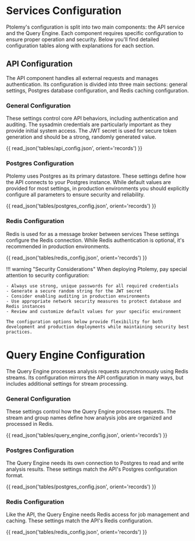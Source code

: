 # Services Configuration

Ptolemy's configuration is split into two main components: the API service and the Query Engine. Each component requires specific configuration to ensure proper operation and security. Below you'll find detailed configuration tables along with explanations for each section.

## API Configuration
The API component handles all external requests and manages authentication. Its configuration is divided into three main sections: general settings, Postgres database configuration, and Redis caching configuration.

### General Configuration
These settings control core API behaviors, including authentication and auditing. The sysadmin credentials are particularly important as they provide initial system access. The JWT secret is used for secure token generation and should be a strong, randomly generated value.

{{ read_json('tables/api_config.json', orient='records') }}

### Postgres Configuration
Ptolemy uses Postgres as its primary datastore. These settings define how the API connects to your Postgres instance. While default values are provided for most settings, in production environments you should explicitly configure all parameters to ensure security and reliability.

{{ read_json('tables/postgres_config.json', orient='records') }}

### Redis Configuration
Redis is used for as a message broker between services These settings configure the Redis connection. While Redis authentication is optional, it's recommended in production environments.

{{ read_json('tables/redis_config.json', orient='records') }}

!!! warning "Security Considerations"
    When deploying Ptolemy, pay special attention to security configuration:

    - Always use strong, unique passwords for all required credentials
    - Generate a secure random string for the JWT secret
    - Consider enabling auditing in production environments
    - Use appropriate network security measures to protect database and Redis instances
    - Review and customize default values for your specific environment

    The configuration options below provide flexibility for both development and production deployments while maintaining security best practices.

# Query Engine Configuration
The Query Engine processes analysis requests asynchronously using Redis streams. Its configuration mirrors the API configuration in many ways, but includes additional settings for stream processing.

### General Configuration
These settings control how the Query Engine processes requests. The stream and group names define how analysis jobs are organized and processed in Redis.

{{ read_json('tables/query_engine_config.json', orient='records') }}

### Postgres Configuration
The Query Engine needs its own connection to Postgres to read and write analysis results. These settings match the API's Postgres configuration format.

{{ read_json('tables/postgres_config.json', orient='records') }}

### Redis Configuration
Like the API, the Query Engine needs Redis access for job management and caching. These settings match the API's Redis configuration.

{{ read_json('tables/redis_config.json', orient='records') }}
    